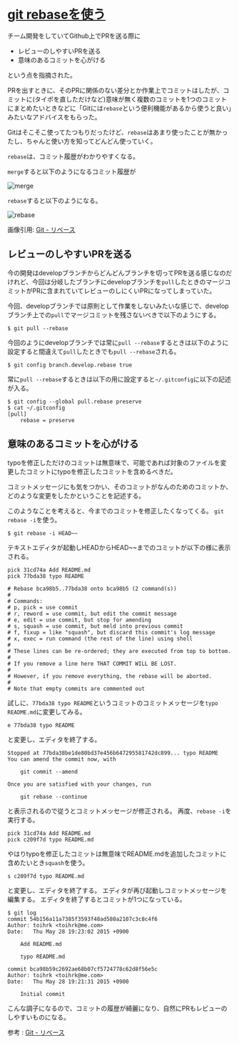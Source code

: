 # [git rebaseを使う](/2015/05/26/using-git-rebase.html)

チーム開発をしていてGithub上でPRを送る際に

- レビューのしやすいPRを送る
- 意味のあるコミットを心がける

という点を指摘された。

PRを出すときに、そのPRに関係のない差分とか作業上でコミットはしたが、コミットに(タイポを直しただけなど)意味が無く複数のコミットを1つのコミットにまとめたいときなどに「Gitには`rebase`という便利機能があるから使うと良い」みたいなアドバイスをもらった。

Gitはそこそこ使ってたつもりだったけど、`rebase`はあまり使ったことが無かったし、ちゃんと使い方を知ってどんどん使っていく。

`rebase`は、コミット履歴がわかりやすくなる。

`merge`すると以下のようになるコミット履歴が

![merge](https://git-scm.com/figures/18333fig0328-tn.png)

`rebase`すると以下のようになる。

![rebase](https://git-scm.com/figures/18333fig0329-tn.png)


画像引用: [Git - リベース](https://git-scm.com/book/ja/v1/Git-%E3%81%AE%E3%83%96%E3%83%A9%E3%83%B3%E3%83%81%E6%A9%9F%E8%83%BD-%E3%83%AA%E3%83%99%E3%83%BC%E3%82%B9)

## レビューのしやすいPRを送る

今の開発はdevelopブランチからどんどんブランチを切ってPRを送る感じなのだけれど、今回は分岐したブランチにdevelopブランチを`pull`したときのマージコミットがPRに含まれていてレビューのしにくいPRになってしまっていた。

今回、developブランチでは原則として作業をしないみたいな感じで、developブランチ上での`pull`でマージコミットを残さないべきで以下のようにする。

```
$ git pull --rebase
```

今回のようにdevelopブランチでは常に`pull --rebase`するときは以下のように設定すると間違えて`pull`したときでも`pull --rebase`される。

```
$ git config branch.develop.rebase true
```

常に`pull --rebase`するときは以下の用に設定すると`~/.gitconfig`に以下の記述が入る。

```
$ git config --global pull.rebase preserve
$ cat ~/.gitconfig
[pull]
	rebase = preserve
```


## 意味のあるコミットを心がける

typoを修正しただけのコミットは無意味で、可能であれば対象のファイルを変更したコミットにtypoを修正したコミットを含めるべきだ。

コミットメッセージにも気をつかい、そのコミットがなんのためのコミットか、どのような変更をしたかということを記述する。

このようなことを考えると、今までのコミットを修正したくなってくる。
`git rebase -i`を使う。

```
$ git rebase -i HEAD~~
```

テキストエディタが起動しHEADからHEAD~~までのコミットが以下の様に表示される。

```
pick 31cd74a Add README.md
pick 77bda38 typo README

# Rebase bca98b5..77bda38 onto bca98b5 (2 command(s))
#
# Commands:
# p, pick = use commit
# r, reword = use commit, but edit the commit message
# e, edit = use commit, but stop for amending
# s, squash = use commit, but meld into previous commit
# f, fixup = like "squash", but discard this commit's log message
# x, exec = run command (the rest of the line) using shell
#
# These lines can be re-ordered; they are executed from top to bottom.
#
# If you remove a line here THAT COMMIT WILL BE LOST.
#
# However, if you remove everything, the rebase will be aborted.
#
# Note that empty commits are commented out
```

試しに、`77bda38 typo README`というコミットのコミットメッセージを`typo README.md`に変更してみる。

```
e 77bda38 typo README
```
と変更し、エディタを終了する。

```
Stopped at 77bda38be1de80bd37e456b647295581742dc899... typo README
You can amend the commit now, with

	git commit --amend

Once you are satisfied with your changes, run

	git rebase --continue
```

と表示されるので従うとコミットメッセージが修正される。
再度、`rebase -i`を実行する。

```
pick 31cd74a Add README.md
pick c209f7d typo README.md
```
やはりtypoを修正したコミットは無意味でREADME.mdを追加したコミットに含めたいとき`squash`を使う。

```
s c209f7d typo README.md
```
と変更し、エディタを終了する。
エディタが再び起動しコミットメッセージを編集する。
エディタを終了するとコミットが1つになっている。

```
$ git log
commit 54b156a11a7385f3593f48ad580a2107c3c8c4f6
Author: toihrk <toihrk@me.com>
Date:   Thu May 28 19:23:02 2015 +0900

    Add README.md

    typo README.md

commit bca98b59c2692ae68b07cf5724778c62d8f56e5c
Author: toihrk <toihrk@me.com>
Date:   Thu May 28 19:21:31 2015 +0900

    Initial commit
```

こんな調子になるので、コミットの履歴が綺麗になり、自然にPRもレビューのしやすいものになる。


参考 : [Git - リベース](https://git-scm.com/book/ja/v1/Git-%E3%81%AE%E3%83%96%E3%83%A9%E3%83%B3%E3%83%81%E6%A9%9F%E8%83%BD-%E3%83%AA%E3%83%99%E3%83%BC%E3%82%B9)